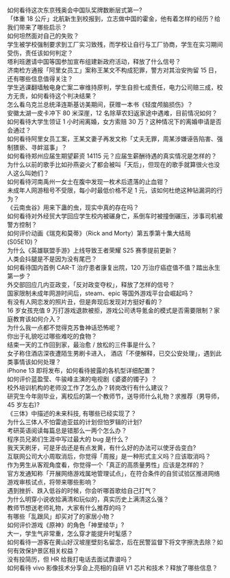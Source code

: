 如何看待这次东京残奥会中国队奖牌数断层式第一?  
「体重 18 公斤」北航新生到校报到，立志做中国的霍金，他有着怎样的经历？给我们带来了哪些启示？  
如何坦然面对自己的失败？  
学生被学校强制要求到工厂实习致残，而学校让自行与工厂协商，学生在实习期间受伤，责任该如何判定？  
塔利班邀请中国等国参加宣布组建新政府活动，释放了什么信号？  
济南检方通报「阿里女员工」案称王某文不构成犯罪，警方对其治安拘留 15 日，还有哪些信息值得关注？  
学生逃课翻墙触电身亡案二审维持原判，学生自担七成责任，电力公司赔三成，校方无责，如何看待这个判决结果？  
怎么看乌克兰总统泽连斯基访美期间，获赠一本书《轻度颅脑损伤》？  
安徽太湖一皮卡冲下 80 米深崖，12 名除草农妇返家途中遇难，目前情况如何？  
如何看待大学生领证 1 小时闹离婚，女方索赔 30 万？这种情况下的离婚申请是否会通过？  
如何看待阿里女员工案，王某文妻子再发文称「丈夫无罪，周某涉嫌诬告陷害、强制猥亵、寻衅滋事」？  
如何看待郑州应届生期望薪资 14115 元？应届生薪酬待遇的真实情况是怎样的？  
为什么以前的歌手比如孙燕姿火了都会被叫「天后」，但现在的歌手就算很火也没人这么叫她们？  
如何看待河南禹州一女士在腹中发现一枚术后遗落的止血钳？  
未成年人网游租号不受限，每小时最低价格不足 1 元，该如何杜绝这种钻漏洞的行为？  
《云南虫谷》用来下蛊的虫，现实中真的存在吗？  
如何看待对外经贸大学回应学生校内被碾身亡，系倒车时被撞倒碾压，涉事司机被警方控制？  
如何评价动画《瑞克和莫蒂》（Rick and Morty）第五季第十集大结局 (S05E10)？  
为什么《英雄联盟手游》上线导致王者荣耀 S25 赛季提前更新？  
人类会抖腿是不是因为没有尾巴？  
如何看待国内首例 CAR-T 治疗患者康复出院，120 万治疗癌症值不值？踏出永生第一步？  
外交部回应几内亚政变，「反对政变夺权」，释放了怎样的信号？  
国家限制未成年网游时间后，steam、epic 等国外游戏平台会崛起吗？  
有没有人网恋发的照片丑，但是奔现后发现对方挺好看的？  
16 岁女孩充值 9 万打游戏退款被拒，游戏公司诱导氪金的模式是否需要限制？家庭教育该如何介入？  
为什么我一点都不觉得克苏鲁神话恐怖呢？  
你出于礼貌吃过哪些难吃的食物？  
结束一天的工作回到家，最治愈 / 放松的三件事是什么？  
女子称住酒店深夜遭陌生男刷卡进入， 酒店「不便解释，已交公安处理」，遇到此类事情该如何处理？  
iPhone 13 即将发布，如何看待披露的各机型详细配置？  
如何评价蓝盈莹、牛骏峰主演的电视剧《婆婆的镯子》？  
校外培训机构的老师没工作了怎么办？转岗改行有什么建议？  
研究生今年刚毕业，离校后的第一个教师节，送导师什么礼物？求推荐（男导师，45 岁左右)?  
《三体》中描述的未来科技, 有哪些已经实现了？  
为什么三体人不怕雷迪亚兹的计划但怕罗辑的计划?  
考研英语阅读每篇总是错那么一两个怎么办？  
程序员兄弟们生涯中写过最大的 bug 是什么？  
我天天刷牙，可是牙齿还是有点发黄，有什么好的办法可以使牙齿变白?  
互联网公司大小周取消后，你觉得「周报」是一种形式主义吗？应该取消吗？  
作为男生从客观角度看，你觉得一个「真正的高质量男性」应该是怎样的？  
官方发通知称「开展网络游戏属地管理试点」，在符合条件的自贸试验区推进网络游戏审核试点，将带来哪些影响？  
遇到挫折、跌入低谷的时候，你会听哪首歌给自己打气？  
为什么明穿小说收拾满清和玩似的，真实历史上满清这么强？  
教师节想送老师礼物，大家有什么推荐的吗？  
​有哪些「乱跟风」却买对了的家居小物？  
如何评价游戏《原神》的角色「神里绫华」?  
大一，学生气非常重，怎么穿才能提升时髦感？  
如何看待一游客在黄山好汉坡崖壁刻名留念，后在民警监督下将文字擦洗去除？如何有效保护景区相关权益？  
没有投简历，但 HR 给我打电话去面试靠谱吗？  
如何看待 vivo 影像技术分享会上亮相的自研 V1 芯片和技术？释放了哪些信息？  
